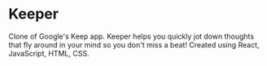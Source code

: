 # Keeper
Clone of Google's Keep app.
Keeper helps you quickly jot down thoughts that fly around in your mind so you don't miss a beat!
Created using React, JavaScript, HTML, CSS. 












